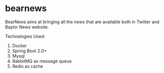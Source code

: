 # bearnews
BearNews aims at bringing all the news that are available both in Twitter and Baylor News website.

Technologies Used:

1. Docker
2. Spring Boot 2.0+
3. Mysql
4. RabbitMQ as message queue
5. Redis as cache
